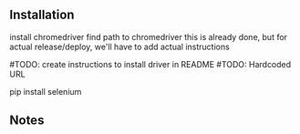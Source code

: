 ## Installation
install chromedriver
find path to chromedriver
this is already done, but for actual release/deploy, we'll have to add actual instructions

#TODO: create instructions to install driver in README
#TODO: Hardcoded URL

pip install selenium


## Notes